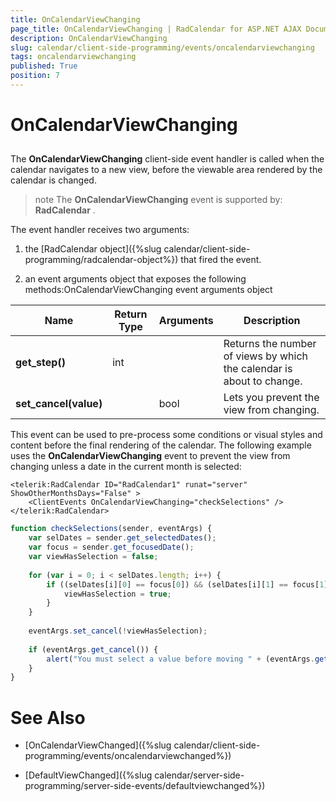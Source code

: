 ```yaml
---
title: OnCalendarViewChanging
page_title: OnCalendarViewChanging | RadCalendar for ASP.NET AJAX Documentation
description: OnCalendarViewChanging
slug: calendar/client-side-programming/events/oncalendarviewchanging
tags: oncalendarviewchanging
published: True
position: 7
---
```


# OnCalendarViewChanging



## 

The **OnCalendarViewChanging** client-side event handler is called when the calendar navigates to a new view, before the viewable area rendered by the calendar is changed.

>note The **OnCalendarViewChanging** event is supported by: **RadCalendar** .
>


The event handler receives two arguments:

1. the [RadCalendar object]({%slug calendar/client-side-programming/radcalendar-object%}) that fired the event.

1. an event arguments object that exposes the following methods:OnCalendarViewChanging event arguments object


| Name | Return Type | Arguments | Description |
| ------ | ------ | ------ | ------ |
| **get_step()** |int||Returns the number of views by which the calendar is about to change.|
| **set_cancel(value)** ||bool|Lets you prevent the view from changing.|

This event can be used to pre-process some conditions or visual styles and content before the final rendering of the calendar. The following example uses the **OnCalendarViewChanging** event to prevent the view from changing unless a date in the current month is selected:

````ASPNET
<telerik:RadCalendar ID="RadCalendar1" runat="server" ShowOtherMonthsDays="False" >
	<ClientEvents OnCalendarViewChanging="checkSelections" />
</telerik:RadCalendar>
````
````JavaScript
function checkSelections(sender, eventArgs) {
    var selDates = sender.get_selectedDates();
    var focus = sender.get_focusedDate();
    var viewHasSelection = false;
	
    for (var i = 0; i < selDates.length; i++) {
        if ((selDates[i][0] == focus[0]) && (selDates[i][1] == focus[1])) {
			viewHasSelection = true;
		}
    }
	
    eventArgs.set_cancel(!viewHasSelection);
	
    if (eventArgs.get_cancel()) {
    	alert("You must select a value before moving " + (eventArgs.get_step() > 0 ? "forward " : "back ") + "to another month.");
	}
}
````



# See Also

 * [OnCalendarViewChanged]({%slug calendar/client-side-programming/events/oncalendarviewchanged%})

 * [DefaultViewChanged]({%slug calendar/server-side-programming/server-side-events/defaultviewchanged%})
